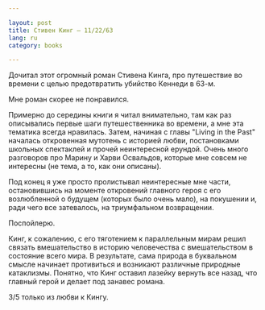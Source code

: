 ```yaml
---

layout: post  
title: Стивен Кинг – 11/22/63  
lang: ru  
category: books  

---
```


Дочитал этот огромный роман Стивена Кинга, про путешествие во времени с целью
предотвратить убийство Кеннеди в 63-м.

Мне роман скорее не понравился.

Примерно до середины книги я читал внимательно, там как раз описывались первые
шаги путешественника во времени, а мне эта тематика всегда нравилась. Затем,
начиная с главы "Living in the Past" началась откровенная мутотень с историей
любви, постановками школьных спектаклей и прочей неинтересной ерундой. Очень
много разговоров про Марину и Харви Освальдов, которые мне совсем не интересны
(не тема, а то, как они описаны).

Под конец я уже просто пролистывал неинтересные мне части, остановившись на
моменте откровений главного героя с его возлюбленной о будущем (которых было
очень мало), на покушении и, ради чего все затевалось, на триумфальном
возвращении.

Поспойлерю.

Кинг, к сожалению, с его тяготением к параллельным мирам решил связать
вмешательство в историю человечества с вмешательством в состояние всего мира.
В результате, сама природа в буквальном смысле начинает противиться и возникают
различные природные катаклизмы. Понятно, что Кинг оставил лазейку вернуть все
назад, что главный герой и делает под занавес романа.

3/5 только из любви к Кингу.

